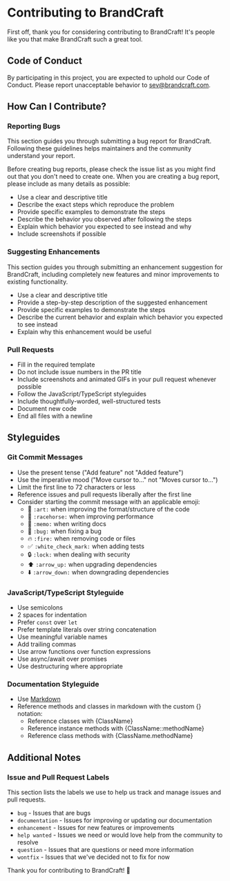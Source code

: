 # Contributing to BrandCraft

First off, thank you for considering contributing to BrandCraft! It's people like you that make BrandCraft such a great tool.

## Code of Conduct

By participating in this project, you are expected to uphold our Code of Conduct. Please report unacceptable behavior to sev@brandcraft.com.

## How Can I Contribute?

### Reporting Bugs

This section guides you through submitting a bug report for BrandCraft. Following these guidelines helps maintainers and the community understand your report.

Before creating bug reports, please check the issue list as you might find out that you don't need to create one. When you are creating a bug report, please include as many details as possible:

* Use a clear and descriptive title
* Describe the exact steps which reproduce the problem
* Provide specific examples to demonstrate the steps
* Describe the behavior you observed after following the steps
* Explain which behavior you expected to see instead and why
* Include screenshots if possible

### Suggesting Enhancements

This section guides you through submitting an enhancement suggestion for BrandCraft, including completely new features and minor improvements to existing functionality.

* Use a clear and descriptive title
* Provide a step-by-step description of the suggested enhancement
* Provide specific examples to demonstrate the steps
* Describe the current behavior and explain which behavior you expected to see instead
* Explain why this enhancement would be useful

### Pull Requests

* Fill in the required template
* Do not include issue numbers in the PR title
* Include screenshots and animated GIFs in your pull request whenever possible
* Follow the JavaScript/TypeScript styleguides
* Include thoughtfully-worded, well-structured tests
* Document new code
* End all files with a newline

## Styleguides

### Git Commit Messages

* Use the present tense ("Add feature" not "Added feature")
* Use the imperative mood ("Move cursor to..." not "Moves cursor to...")
* Limit the first line to 72 characters or less
* Reference issues and pull requests liberally after the first line
* Consider starting the commit message with an applicable emoji:
    * 🎨 `:art:` when improving the format/structure of the code
    * 🐎 `:racehorse:` when improving performance
    * 📝 `:memo:` when writing docs
    * 🐛 `:bug:` when fixing a bug
    * 🔥 `:fire:` when removing code or files
    * ✅ `:white_check_mark:` when adding tests
    * 🔒 `:lock:` when dealing with security
    * ⬆️ `:arrow_up:` when upgrading dependencies
    * ⬇️ `:arrow_down:` when downgrading dependencies

### JavaScript/TypeScript Styleguide

* Use semicolons
* 2 spaces for indentation
* Prefer `const` over `let`
* Prefer template literals over string concatenation
* Use meaningful variable names
* Add trailing commas
* Use arrow functions over function expressions
* Use async/await over promises
* Use destructuring where appropriate

### Documentation Styleguide

* Use [Markdown](https://daringfireball.net/projects/markdown)
* Reference methods and classes in markdown with the custom {} notation:
    * Reference classes with {ClassName}
    * Reference instance methods with {ClassName::methodName}
    * Reference class methods with {ClassName.methodName}

## Additional Notes

### Issue and Pull Request Labels

This section lists the labels we use to help us track and manage issues and pull requests.

* `bug` - Issues that are bugs
* `documentation` - Issues for improving or updating our documentation
* `enhancement` - Issues for new features or improvements
* `help wanted` - Issues we need or would love help from the community to resolve
* `question` - Issues that are questions or need more information
* `wontfix` - Issues that we've decided not to fix for now

Thank you for contributing to BrandCraft! 🎉
